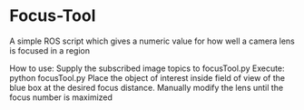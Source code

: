 # Focus-Tool
A simple ROS script which gives a numeric value for how well a camera lens is focused in a region

How to use:
Supply the subscribed image topics to focusTool.py
Execute: python focusTool.py
Place the object of interest inside field of view of the blue box at the desired focus distance.
Manually modify the lens until the focus number is maximized
